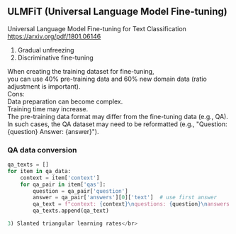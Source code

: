

## ULMFiT (Universal Language Model Fine-tuning)

Universal Language Model Fine-tuning for Text Classification</br>
https://arxiv.org/pdf/1801.06146﻿</br>


1) Gradual unfreezing</br>
2) Discriminative fine-tuning</br>

When creating the training dataset for fine-tuning,</br>
you can use 40% pre-training data and 60% new domain data (ratio adjustment is important).</br>
Cons:</br>
Data preparation can become complex.</br>
Training time may increase.</br>
The pre-training data format may differ from the fine-tuning data (e.g., QA).</br> 
In such cases, the QA dataset may need to be reformatted (e.g., "Question: {question} Answer: {answer}").</br>

### QA data conversion
```python
qa_texts = [] 
for item in qa_data: 
    context = item['context'] 
    for qa_pair in item['qas']: 
        question = qa_pair['question'] 
        answer = qa_pair['answers'][0]['text']  # use first answer
        qa_text = f"context: {context}\nquestions: {question}\nanswers: {answer}" 
        qa_texts.append(qa_text)

3) Slanted triangular learning rates</br>
